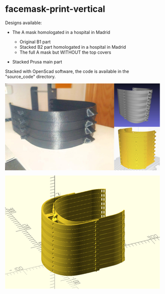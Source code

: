 # facemask-print-vertical

Designs available:

- The A mask homologated in a hospital in Madrid
  - Original B1 part
  - Stacked B2 part homologated in a hospital in Madrid
  - The full A mask but WITHOUT the top covers

- Stacked Prusa main part

Stacked with OpenScad software, the code is available in the "source_code" directory.

![](photo.jpg)

![](foldable_mask_stack.jpg)
